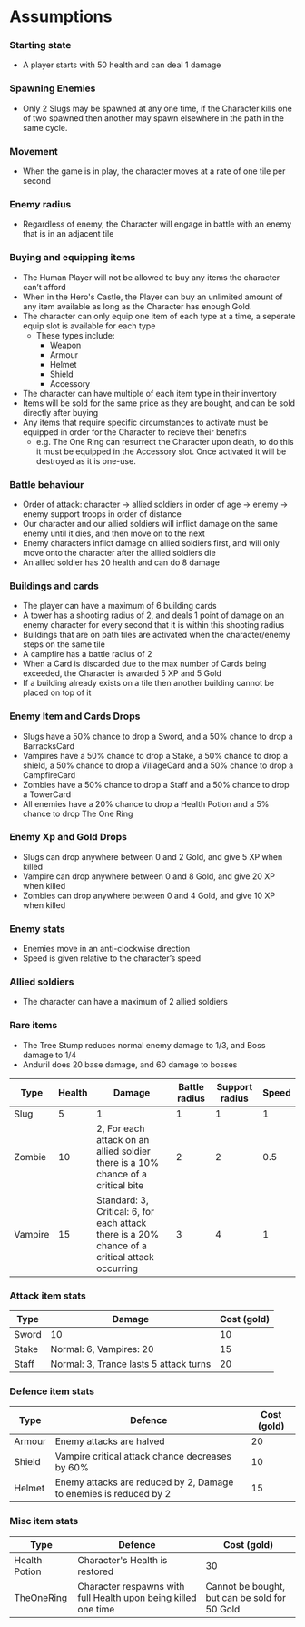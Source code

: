 # Assumptions
### Starting state
- A player starts with 50 health and can deal 1 damage

### Spawning Enemies
- Only 2 Slugs may be spawned at any one time, if the Character kills one of two spawned then another may spawn elsewhere in the path in the same cycle.

### Movement
- When the game is in play, the character moves at a rate of one tile per second

### Enemy radius
- Regardless of enemy, the Character will engage in battle with an enemy that is in an adjacent tile

### Buying and equipping items
- The Human Player will not be allowed to buy any items the character can’t afford
- When in the Hero's Castle, the Player can buy an unlimited amount of any item available as long as the Character has enough Gold.
- The character can only equip one item of each type at a time, a seperate equip slot is available for each type
    - These types include:
        - Weapon
        - Armour
        - Helmet
        - Shield
        - Accessory
- The character can have multiple of each item type in their inventory
- Items will be sold for the same price as they are bought, and can be sold directly after buying
- Any items that require specific circumstances to activate must be equipped in order for the Character to recieve their benefits
    - e.g. The One Ring can resurrect the Character upon death, to do this it must be equipped in the Accessory slot. Once activated it will be destroyed as it is one-use.

### Battle behaviour
- Order of attack: character → allied soldiers in order of age → enemy → enemy support troops in order of distance
- Our character and our allied soldiers will inflict damage on the same enemy until it dies, and then move on to the next
- Enemy characters inflict damage on allied soldiers first, and will only move onto the character after the allied soldiers die
- An allied soldier has 20 health and can do 8 damage

### Buildings and cards
- The player can have a maximum of 6 building cards
- A tower has a shooting radius of 2, and deals 1 point of damage on an enemy character for every second that it is within this shooting radius
- Buildings that are on path tiles are activated when the character/enemy steps on the same tile
- A campfire has a battle radius of 2
- When a Card is discarded due to the max number of Cards being exceeded, the Character is awarded 5 XP and 5 Gold
- If a building already exists on a tile then another building cannot be placed on top of it

### Enemy Item and Cards Drops
- Slugs have a 50% chance to drop a Sword, and a 50% chance to drop a BarracksCard
- Vampires have a 50% chance to drop a Stake, a 50% chance to drop a shield, a 50% chance to drop a VillageCard and a 50% chance to drop a CampfireCard
- Zombies have a 50% chance to drop a Staff and a 50% chance to drop a TowerCard
- All enemies have a 20% chance to drop a Health Potion and a 5% chance to drop The One Ring

### Enemy Xp and Gold Drops
- Slugs can drop anywhere between 0 and 2 Gold, and give 5 XP when killed
- Vampire can drop anywhere between 0 and 8 Gold, and give 20 XP when killed
- Zombies can drop anywhere between 0 and 4 Gold, and give 10 XP when killed

### Enemy stats
- Enemies move in an anti-clockwise direction
- Speed is given relative to the character’s speed

### Allied soldiers
- The character can have a maximum of 2 allied soldiers

### Rare items
- The Tree Stump reduces normal enemy damage to 1/3, and Boss damage to 1/4
- Anduril does 20 base damage, and 60 damage to bosses

| Type | Health | Damage | Battle radius | Support radius | Speed |
|------|--------|--------|---------------|----------------|-------|
| Slug | 5 | 1 | 1 | 1 | 1 |
| Zombie | 10 | 2,  For each attack on an allied soldier there is a 10% chance of a critical bite | 2 | 2 | 0.5 |
| Vampire | 15 | Standard: 3, Critical: 6, for each attack there is a 20% chance of a critical attack occurring | 3 | 4 | 1 |

### Attack item stats
| Type | Damage | Cost (gold) |
|------|--------|-------------|
| Sword | 10 | 10 |
| Stake | Normal: 6, Vampires: 20 | 15 |
| Staff | Normal: 3, Trance lasts 5 attack turns | 20 |


### Defence item stats
| Type | Defence | Cost (gold) |
|------|---------|-------------|
| Armour | Enemy attacks are halved | 20 |
| Shield | Vampire critical attack chance decreases by 60% | 10 |
| Helmet | Enemy attacks are reduced by 2, Damage to enemies is reduced by 2 | 15 |

### Misc item stats
| Type | Defence | Cost (gold) |
|------|---------|-------------|
| Health Potion | Character's Health is restored | 30 |
| TheOneRing | Character respawns with full Health upon being killed one time | Cannot be bought, but can be sold for 50 Gold |


